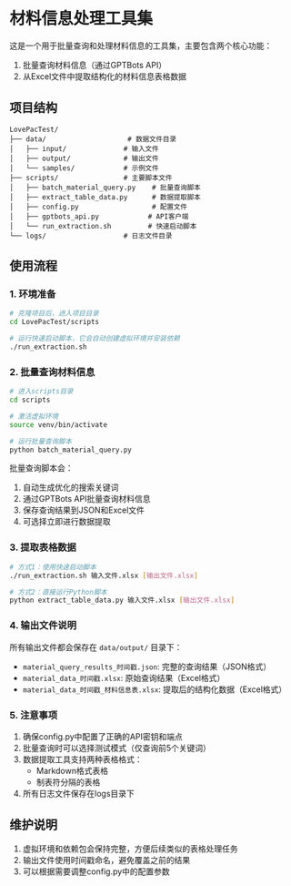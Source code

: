 # 材料信息处理工具集

这是一个用于批量查询和处理材料信息的工具集，主要包含两个核心功能：
1. 批量查询材料信息（通过GPTBots API）
2. 从Excel文件中提取结构化的材料信息表格数据

## 项目结构

```
LovePacTest/
├── data/                    # 数据文件目录
│   ├── input/              # 输入文件
│   ├── output/             # 输出文件
│   └── samples/            # 示例文件
├── scripts/                # 主要脚本文件
│   ├── batch_material_query.py    # 批量查询脚本
│   ├── extract_table_data.py      # 数据提取脚本
│   ├── config.py                  # 配置文件
│   ├── gptbots_api.py            # API客户端
│   └── run_extraction.sh         # 快速启动脚本
└── logs/                   # 日志文件目录
```

## 使用流程

### 1. 环境准备

```bash
# 克隆项目后，进入项目目录
cd LovePacTest/scripts

# 运行快速启动脚本，它会自动创建虚拟环境并安装依赖
./run_extraction.sh
```

### 2. 批量查询材料信息

```bash
# 进入scripts目录
cd scripts

# 激活虚拟环境
source venv/bin/activate

# 运行批量查询脚本
python batch_material_query.py
```

批量查询脚本会：
1. 自动生成优化的搜索关键词
2. 通过GPTBots API批量查询材料信息
3. 保存查询结果到JSON和Excel文件
4. 可选择立即进行数据提取

### 3. 提取表格数据

```bash
# 方式1：使用快速启动脚本
./run_extraction.sh 输入文件.xlsx [输出文件.xlsx]

# 方式2：直接运行Python脚本
python extract_table_data.py 输入文件.xlsx [输出文件.xlsx]
```

### 4. 输出文件说明

所有输出文件都会保存在 `data/output/` 目录下：
- `material_query_results_时间戳.json`: 完整的查询结果（JSON格式）
- `material_data_时间戳.xlsx`: 原始查询结果（Excel格式）
- `material_data_时间戳_材料信息表.xlsx`: 提取后的结构化数据（Excel格式）

### 5. 注意事项

1. 确保config.py中配置了正确的API密钥和端点
2. 批量查询时可以选择测试模式（仅查询前5个关键词）
3. 数据提取工具支持两种表格格式：
   - Markdown格式表格
   - 制表符分隔的表格
4. 所有日志文件保存在logs目录下

## 维护说明

1. 虚拟环境和依赖包会保持完整，方便后续类似的表格处理任务
2. 输出文件使用时间戳命名，避免覆盖之前的结果
3. 可以根据需要调整config.py中的配置参数
